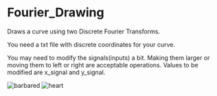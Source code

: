 # Fourier_Drawing
Draws a curve using two Discrete Fourier Transforms.

You need a txt file with discrete coordinates for your curve.

You may need to modify the signals(inputs) a bit. Making them larger or moving them to left or right are acceptable operations. Values to be modified are x_signal and y_signal.


![barbared](https://github.com/HanTheDestroyer/Fourier_Drawing/assets/123021973/dc403447-4395-433e-98d9-d23b9ac1e147)
![heart](https://github.com/HanTheDestroyer/Fourier_Drawing/assets/123021973/ff2264da-d851-4967-ace7-1298f02af6ff)
